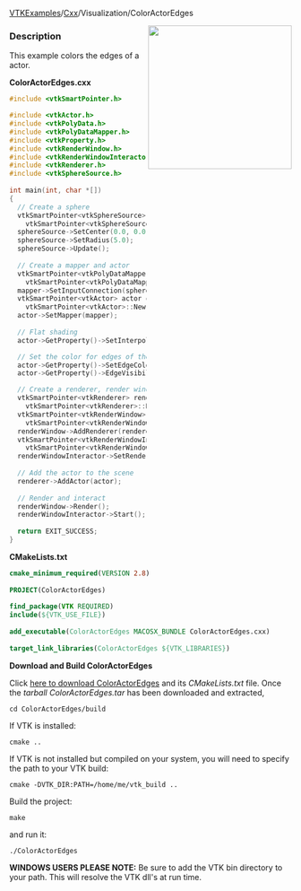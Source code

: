 [VTKExamples](/index/)/[Cxx](/Cxx)/Visualization/ColorActorEdges

<img align="right" src="https://github.com/lorensen/VTKExamples/blob/gh-pages/Testing/Baseline/Visualization/TestColorActorEdges.png?raw=true" width="256" />

### Description
This example colors the edges of a actor.

**ColorActorEdges.cxx**
```c++
#include <vtkSmartPointer.h>

#include <vtkActor.h>
#include <vtkPolyData.h>
#include <vtkPolyDataMapper.h>
#include <vtkProperty.h>
#include <vtkRenderWindow.h>
#include <vtkRenderWindowInteractor.h>
#include <vtkRenderer.h>
#include <vtkSphereSource.h>
 
int main(int, char *[])
{
  // Create a sphere
  vtkSmartPointer<vtkSphereSource> sphereSource =
    vtkSmartPointer<vtkSphereSource>::New();
  sphereSource->SetCenter(0.0, 0.0, 0.0);
  sphereSource->SetRadius(5.0);
  sphereSource->Update();
  
  // Create a mapper and actor
  vtkSmartPointer<vtkPolyDataMapper> mapper =
    vtkSmartPointer<vtkPolyDataMapper>::New();
  mapper->SetInputConnection(sphereSource->GetOutputPort());
  vtkSmartPointer<vtkActor> actor =
    vtkSmartPointer<vtkActor>::New();
  actor->SetMapper(mapper);
  
  // Flat shading
  actor->GetProperty()->SetInterpolationToFlat();

  // Set the color for edges of the sphere
  actor->GetProperty()->SetEdgeColor(1.0, 0.0, 0.0); //(R,G,B)
  actor->GetProperty()->EdgeVisibilityOn();

  // Create a renderer, render window, and interactor
  vtkSmartPointer<vtkRenderer> renderer =
    vtkSmartPointer<vtkRenderer>::New();
  vtkSmartPointer<vtkRenderWindow> renderWindow =
    vtkSmartPointer<vtkRenderWindow>::New();
  renderWindow->AddRenderer(renderer);
  vtkSmartPointer<vtkRenderWindowInteractor> renderWindowInteractor =
    vtkSmartPointer<vtkRenderWindowInteractor>::New();
  renderWindowInteractor->SetRenderWindow(renderWindow);
 
  // Add the actor to the scene
  renderer->AddActor(actor);
 
  // Render and interact
  renderWindow->Render();
  renderWindowInteractor->Start();
 
  return EXIT_SUCCESS;
}
```
**CMakeLists.txt**
```cmake
cmake_minimum_required(VERSION 2.8)
 
PROJECT(ColorActorEdges)
 
find_package(VTK REQUIRED)
include(${VTK_USE_FILE})
 
add_executable(ColorActorEdges MACOSX_BUNDLE ColorActorEdges.cxx)
 
target_link_libraries(ColorActorEdges ${VTK_LIBRARIES})
```

**Download and Build ColorActorEdges**

Click [here to download ColorActorEdges](https://github.com/lorensen/VTKWikiExamplesTarballs/raw/master/ColorActorEdges.tar) and its *CMakeLists.txt* file.
Once the *tarball ColorActorEdges.tar* has been downloaded and extracted,
```
cd ColorActorEdges/build 
```
If VTK is installed:
```
cmake ..
```
If VTK is not installed but compiled on your system, you will need to specify the path to your VTK build:
```
cmake -DVTK_DIR:PATH=/home/me/vtk_build ..
```
Build the project:
```
make
```
and run it:
```
./ColorActorEdges
```
**WINDOWS USERS PLEASE NOTE:** Be sure to add the VTK bin directory to your path. This will resolve the VTK dll's at run time.


